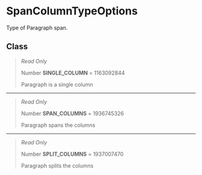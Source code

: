 # SpanColumnTypeOptions
Type of Paragraph span.

## Class
> *Read Only* 
> 
> Number **SINGLE_COLUMN** = 1163092844
> 
> Paragraph is a single column
*** 
> *Read Only* 
> 
> Number **SPAN_COLUMNS** = 1936745326
> 
> Paragraph spans the columns
*** 
> *Read Only* 
> 
> Number **SPLIT_COLUMNS** = 1937007470
> 
> Paragraph splits the columns

